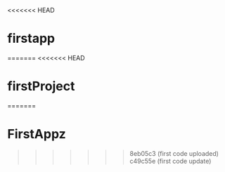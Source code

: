 <<<<<<< HEAD
# firstapp
=======
<<<<<<< HEAD
# firstProject
=======
# FirstAppz
>>>>>>> 8eb05c3 (first code uploaded)
>>>>>>> c49c55e (first code update)
